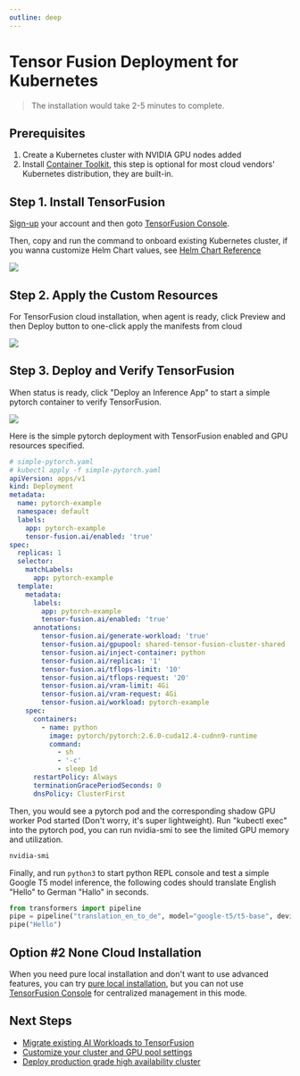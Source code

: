 ```yaml
---
outline: deep
---
```


# Tensor Fusion Deployment for Kubernetes

> The installation would take 2-5 minutes to complete.

## Prerequisites

1. Create a Kubernetes cluster with NVIDIA GPU nodes added
2. Install [Container Toolkit](https://docs.nvidia.com/datacenter/cloud-native/container-toolkit/latest/install-guide.html#configuring-containerd-for-kubernetes), this step is optional for most cloud vendors' Kubernetes distribution, they are built-in.

## Step 1. Install TensorFusion

[Sign-up](https://accounts.tensor-fusion.ai/sign-up) your account and then goto [TensorFusion Console](https://app.tensor-fusion.ai/workbench).

Then, copy and run the command to onboard existing Kubernetes cluster, if you wanna customize Helm Chart values, see [Helm Chart Reference](/reference/helm-install-values.md)

![](https://cdn.tensor-fusion.ai/install-tf.png)

## Step 2. Apply the Custom Resources

For TensorFusion cloud installation, when agent is ready, click Preview and then Deploy button to one-click apply the manifests from cloud

![](https://cdn.tensor-fusion.ai/tf-apply-cr.png)

## Step 3. Deploy and Verify TensorFusion

When status is ready, click "Deploy an Inference App" to start a simple pytorch container to verify TensorFusion.

![](https://cdn.tensor-fusion.ai/verify-tf-cluster.png)

Here is the simple pytorch deployment with TensorFusion enabled and GPU resources specified.
```yaml
# simple-pytorch.yaml
# kubectl apply -f simple-pytorch.yaml
apiVersion: apps/v1
kind: Deployment
metadata:
  name: pytorch-example
  namespace: default
  labels:
    app: pytorch-example
    tensor-fusion.ai/enabled: 'true'
spec:
  replicas: 1
  selector:
    matchLabels:
      app: pytorch-example
  template:
    metadata:
      labels:
        app: pytorch-example
        tensor-fusion.ai/enabled: 'true'
      annotations:
        tensor-fusion.ai/generate-workload: 'true'
        tensor-fusion.ai/gpupool: shared-tensor-fusion-cluster-shared
        tensor-fusion.ai/inject-container: python
        tensor-fusion.ai/replicas: '1'
        tensor-fusion.ai/tflops-limit: '10'
        tensor-fusion.ai/tflops-request: '20'
        tensor-fusion.ai/vram-limit: 4Gi
        tensor-fusion.ai/vram-request: 4Gi
        tensor-fusion.ai/workload: pytorch-example
    spec:
      containers:
        - name: python
          image: pytorch/pytorch:2.6.0-cuda12.4-cudnn9-runtime
          command:
            - sh
            - '-c'
            - sleep 1d
      restartPolicy: Always
      terminationGracePeriodSeconds: 0
      dnsPolicy: ClusterFirst
```

Then, you would see a pytorch pod and the corresponding shadow GPU worker Pod started (Don't worry, it's super lightweight). Run "kubectl exec" into the pytorch pod, you can run nvidia-smi to see the limited GPU memory and utilization.

```bash
nvidia-smi
```

Finally, and run `python3` to start python REPL console and test a simple Google T5 model inference, the following codes should translate English "Hello" to German "Hallo" in seconds.

```python
from transformers import pipeline
pipe = pipeline("translation_en_to_de", model="google-t5/t5-base", device="cuda:0")
pipe("Hello")
```
## Option #2 None Cloud Installation

When you need pure local installation and don't want to use advanced features, you can try [pure local installation](/guide/recipes/deploy-k8s-local-mode.md), but you can not use [TensorFusion Console](https://app.tensor-fusion.ai/workbench) for centralized management in this mode.

## Next Steps

- [Migrate existing AI Workloads to TensorFusion](/guide/recipes/migrate-existing.md)
- [Customize your cluster and GPU pool settings](/guide/recipes/configure-qos-and-pricing.md)
- [Deploy production grade high availability cluster](/guide/recipes/production-grade-deployment.md)
